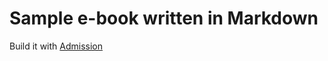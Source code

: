# Sample e-book written in Markdown

Build it with [Admission](https://github.com/adamniedzielski/admission)
